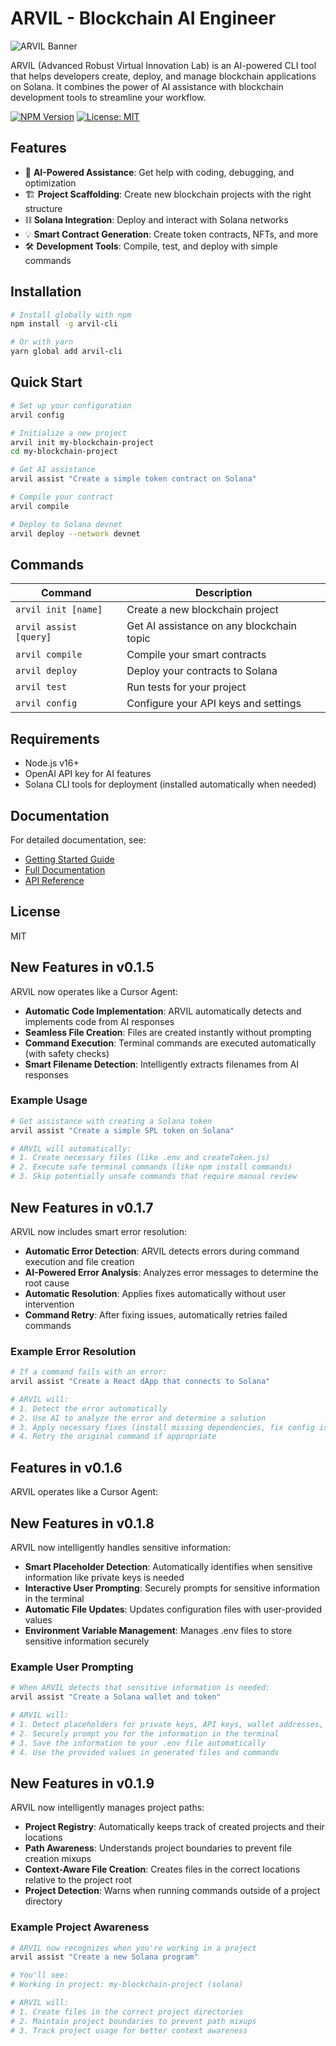 # ARVIL - Blockchain AI Engineer

![ARVIL Banner](https://github.com/yourusername/arvil/raw/main/docs/assets/arvil-banner.png)

ARVIL (Advanced Robust Virtual Innovation Lab) is an AI-powered CLI tool that helps developers create, deploy, and manage blockchain applications on Solana. It combines the power of AI assistance with blockchain development tools to streamline your workflow.

[![NPM Version](https://img.shields.io/npm/v/arvil-cli.svg?style=flat)](https://www.npmjs.org/package/arvil-cli)
[![License: MIT](https://img.shields.io/badge/License-MIT-yellow.svg)](https://opensource.org/licenses/MIT)

## Features

- 🤖 **AI-Powered Assistance**: Get help with coding, debugging, and optimization
- 🏗️ **Project Scaffolding**: Create new blockchain projects with the right structure
- ⛓️ **Solana Integration**: Deploy and interact with Solana networks
- 💡 **Smart Contract Generation**: Create token contracts, NFTs, and more
- 🛠️ **Development Tools**: Compile, test, and deploy with simple commands

## Installation

```bash
# Install globally with npm
npm install -g arvil-cli

# Or with yarn
yarn global add arvil-cli
```

## Quick Start

```bash
# Set up your configuration
arvil config

# Initialize a new project
arvil init my-blockchain-project
cd my-blockchain-project

# Get AI assistance
arvil assist "Create a simple token contract on Solana"

# Compile your contract
arvil compile

# Deploy to Solana devnet
arvil deploy --network devnet
```

## Commands

| Command | Description |
|---------|-------------|
| `arvil init [name]` | Create a new blockchain project |
| `arvil assist [query]` | Get AI assistance on any blockchain topic |
| `arvil compile` | Compile your smart contracts |
| `arvil deploy` | Deploy your contracts to Solana |
| `arvil test` | Run tests for your project |
| `arvil config` | Configure your API keys and settings |

## Requirements

- Node.js v16+
- OpenAI API key for AI features
- Solana CLI tools for deployment (installed automatically when needed)

## Documentation

For detailed documentation, see:
- [Getting Started Guide](https://github.com/yourusername/arvil/blob/main/GETTING-STARTED.md)
- [Full Documentation](https://github.com/yourusername/arvil#documentation)
- [API Reference](https://github.com/yourusername/arvil/wiki/API-Reference)

## License

MIT 

## New Features in v0.1.5

ARVIL now operates like a Cursor Agent:

- **Automatic Code Implementation**: ARVIL automatically detects and implements code from AI responses
- **Seamless File Creation**: Files are created instantly without prompting
- **Command Execution**: Terminal commands are executed automatically (with safety checks)
- **Smart Filename Detection**: Intelligently extracts filenames from AI responses

### Example Usage

```bash
# Get assistance with creating a Solana token
arvil assist "Create a simple SPL token on Solana"

# ARVIL will automatically:
# 1. Create necessary files (like .env and createToken.js)
# 2. Execute safe terminal commands (like npm install commands)
# 3. Skip potentially unsafe commands that require manual review
```

## New Features in v0.1.7

ARVIL now includes smart error resolution:

- **Automatic Error Detection**: ARVIL detects errors during command execution and file creation
- **AI-Powered Error Analysis**: Analyzes error messages to determine the root cause
- **Automatic Resolution**: Applies fixes automatically without user intervention
- **Command Retry**: After fixing issues, automatically retries failed commands

### Example Error Resolution

```bash
# If a command fails with an error:
arvil assist "Create a React dApp that connects to Solana"

# ARVIL will:
# 1. Detect the error automatically
# 2. Use AI to analyze the error and determine a solution
# 3. Apply necessary fixes (install missing dependencies, fix config issues)
# 4. Retry the original command if appropriate
```

## Features in v0.1.6

ARVIL operates like a Cursor Agent: 

## New Features in v0.1.8

ARVIL now intelligently handles sensitive information:

- **Smart Placeholder Detection**: Automatically identifies when sensitive information like private keys is needed
- **Interactive User Prompting**: Securely prompts for sensitive information in the terminal
- **Automatic File Updates**: Updates configuration files with user-provided values
- **Environment Variable Management**: Manages .env files to store sensitive information securely

### Example User Prompting

```bash
# When ARVIL detects that sensitive information is needed:
arvil assist "Create a Solana wallet and token"

# ARVIL will:
# 1. Detect placeholders for private keys, API keys, wallet addresses, etc.
# 2. Securely prompt you for the information in the terminal
# 3. Save the information to your .env file automatically
# 4. Use the provided values in generated files and commands
```

## New Features in v0.1.9

ARVIL now intelligently manages project paths:

- **Project Registry**: Automatically keeps track of created projects and their locations
- **Path Awareness**: Understands project boundaries to prevent file creation mixups
- **Context-Aware File Creation**: Creates files in the correct locations relative to the project root
- **Project Detection**: Warns when running commands outside of a project directory

### Example Project Awareness

```bash
# ARVIL now recognizes when you're working in a project
arvil assist "Create a new Solana program"

# You'll see:
# Working in project: my-blockchain-project (solana)

# ARVIL will:
# 1. Create files in the correct project directories
# 2. Maintain project boundaries to prevent path mixups
# 3. Track project usage for better context awareness
``` 